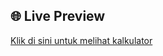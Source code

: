 ## 🌐 Live Preview
[Klik di sini untuk melihat kalkulator](https://amsyal.github.io/Kalkulator-Matrix/)
